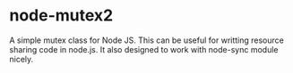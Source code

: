 node-mutex2
===========

A simple mutex class for Node JS. This can be useful for writting resource sharing code in node.js. It also designed to work with node-sync module nicely.